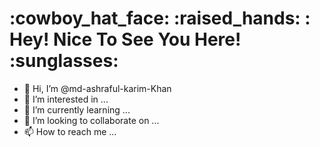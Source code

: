 <h1>:cowboy_hat_face:
:raised_hands:
 : Hey! Nice To See You Here! :sunglasses: </h1>



- 👋 Hi, I’m @md-ashraful-karim-Khan
- 👀 I’m interested in ...
- 🌱 I’m currently learning ...
- 💞️ I’m looking to collaborate on ...
- 📫 How to reach me ...

<!---
md-ashraful-karim-Khan/md-ashraful-karim-Khan is a ✨ special ✨ repository because its `README.md` (this file) appears on your GitHub profile.
You can click the Preview link to take a look at your changes.
--->
